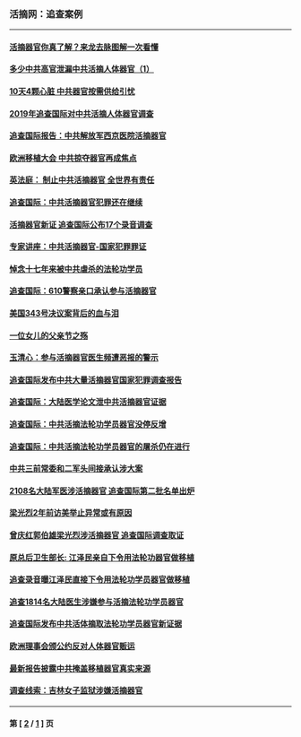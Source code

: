 ### 活摘网：追查案例
---
#### [活摘器官你真了解？来龙去脉图解一次看懂](../../pages/nf5880/n13013820.md?11090430) 
#### [多少中共高官泄漏中共活摘人体器官（1）](../../pages/nf5880/n12671234.md?11090430) 
#### [10天4颗心脏 中共器官按需供给引忧](../../pages/nf5880/n12326366.md?11090430) 
#### [2019年追查国际对中共活摘人体器官调查](../../pages/nf5880/n11917733.md?11090430) 
#### [追查国际报告：中共解放军西京医院活摘器官](../../pages/nf5880/n11838359.md?11090430) 
#### [欧洲移植大会 中共掠夺器官再成焦点](../../pages/nf5880/n11538883.md?11090430) 
#### [英法庭： 制止中共活摘器官 全世界有责任](../../pages/nf5880/n11330691.md?11090430) 
#### [追查国际：中共活摘器官犯罪还在继续](../../pages/nf5880/n11218301.md?11090430) 
#### [活摘器官新证 追查国际公布17个录音调查](../../pages/nf5880/n10897744.md?11090430) 
#### [专家讲座：中共活摘器官-国家犯罪罪证](../../pages/nf5880/n8828153.md?11090430) 
#### [悼念十七年来被中共虐杀的法轮功学员](../../pages/nf5880/n8124823.md?11090430) 
#### [追查国际：610警察亲口承认参与活摘器官](../../pages/nf5880/n8109067.md?11090430) 
#### [美国343号决议案背后的血与泪](../../pages/nf5880/n8020684.md?11090430) 
#### [一位女儿的父亲节之殇](../../pages/nf5880/n8014122.md?11090430) 
#### [玉清心：参与活摘器官医生频遭恶报的警示](../../pages/nf5880/n4637546.md?11090430) 
#### [追查国际发布中共大量活摘器官国家犯罪调查报告](../../pages/nf5880/n4613428.md?11090430) 
#### [追查国际：大陆医学论文泄中共活摘器官证据](../../pages/nf5880/n4608794.md?11090430) 
#### [追查国际：中共活摘法轮功学员器官没停反增](../../pages/nf5880/n4584075.md?11090430) 
#### [追查国际：中共活摘法轮功学员器官的屠杀仍在进行](../../pages/nf5880/n4299154.md?11090430) 
#### [中共三前常委和二军头间接承认涉大案](../../pages/nf5880/n4286244.md?11090430) 
#### [2108名大陆军医涉活摘器官 追查国际第二批名单出炉](../../pages/nf5880/n4284769.md?11090430) 
#### [梁光烈2年前访美举止异常或有原因](../../pages/nf5880/n4279686.md?11090430) 
#### [曾庆红郭伯雄梁光烈涉活摘器官 追查国际调查取证](../../pages/nf5880/n4278462.md?11090430) 
#### [原总后卫生部长: 江泽民亲自下令用法轮功器官做移植](../../pages/nf5880/n4263864.md?11090430) 
#### [追查录音曝江泽民直接下令用法轮功学员器官做移植](../../pages/nf5880/n4261268.md?11090430) 
#### [追查1814名大陆医生涉嫌参与活摘法轮功学员器官](../../pages/nf5880/n4259055.md?11090430) 
#### [追查国际发布中共活体摘取法轮功学员器官新证据](../../pages/nf5880/n4258255.md?11090430) 
#### [欧洲理事会颁公约反对人体器官贩运](../../pages/nf5880/n4206955.md?11090430) 
#### [最新报告披露中共掩盖移植器官真实来源](../../pages/nf5880/n4140084.md?11090430) 
#### [调查线索：吉林女子监狱涉嫌活摘器官](../../pages/nf5880/n4044366.md?11090430) 

---
#### 第 [ [2](./2.md?11090430) / [1](./1.md?11090430) ] 页
